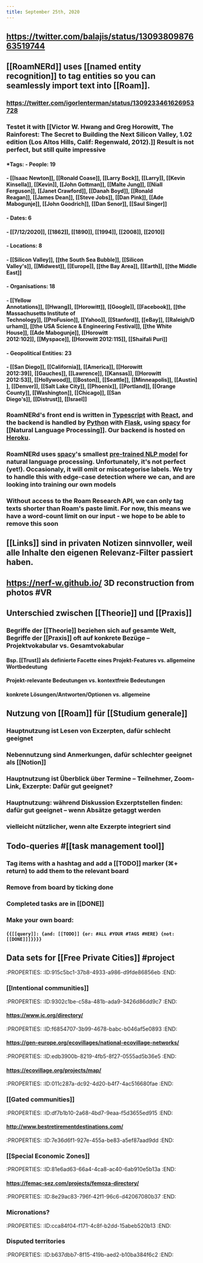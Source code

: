 ```yaml
---
title: September 25th, 2020
---
```


## https://twitter.com/balajis/status/1309380987663519744

## [[RoamNERd]] uses [[named entity recognition]] to tag entities so you can seamlessly import text into [[Roam]].
### https://twitter.com/igorlenterman/status/1309233461626953728

### Testet it with [[Victor W. Hwang and Greg Horowitt, The Rainforest: The Secret to Building the Next Silicon Valley, 1.02 edition (Los Altos Hills, Calif: Regenwald, 2012).]] Result is not perfect, but still quite impressive
#### ***Tags:** - **People**: 19

#### - [[Isaac Newton]], [[Ronald Coase]], [[Larry Bock]], [[Larry]], [[Kevin Kinsella]], [[Kevin]], [[John Gottman]], [[Malte Jung]], [[Niall Ferguson]], [[Janet Crawford]], [[Danah Boyd]], [[Ronald Reagan]], [[James Dean]], [[Steve Jobs]], [[Dan Pink]], [[Ade Mabogunje]], [[John Goodrich]], [[Dan Senor]], [[Saul Singer]]

#### - **Dates**: 6

#### - [[7/12/2020]], [[1862]], [[1890]], [[1994]], [[2008]], [[2010]]

#### - **Locations**: 8

#### - [[Silicon Valley]], [[the South Sea Bubble]], [[Silicon Valley's]], [[Midwest]], [[Europe]], [[the Bay Area]], [[Earth]], [[the Middle East]]

#### - **Organisations**: 18

#### - [[Yellow Annotations]], [[Hwang]], [[Horowitt]], [[Google]], [[Facebook]], [[the Massachusetts Institute of Technology]], [[ProFusion]], [[Yahoo]], [[Stanford]], [[eBay]], [[Raleigh/Durham]], [[the USA Science & Engineering Festival]], [[the White House]], [[Ade Mabogunje]], [[Horowitt 2012:102]], [[Myspace]], [[Horowitt 2012:115]], [[Shaifali Puri]]

#### - **Geopolitical Entities**: 23

#### - [[San Diego]], [[California]], [[America]], [[Horowitt 2012:39]], [[Gauches]], [[Lawrence]], [[Kansas]], [[Horowitt 2012:53]], [[Hollywood]], [[Boston]], [[Seattle]], [[Minneapolis]], [[Austin]], [[Denver]], [[Salt Lake City]], [[Phoenix]], [[Portland]], [[Orange County]], [[Washington]], [[Chicago]], [[San Diego's]], [[Distrust]], [[Israel]]

### __RoamNERd__'s front end is written in [Typescript](https://www.typescriptlang.org/) with [React](https://reactjs.org/), and the backend is handled by [Python](https://www.python.org/) with [Flask](https://flask.palletsprojects.com/en/1.1.x/), using [spacy](https://spacy.io/) for [[Natural Language Processing]]. Our backend is hosted on [Heroku](https://heroku.com/).

### __RoamNERd__ uses [spacy](https://spacy.io)'s smallest [pre-trained NLP model](https://spacy.io/models/en#en_core_web_sm) for natural language processing. Unfortunately, it's not perfect (yet!). Occasionaly, it will omit or miscategorise labels. We try to handle this with edge-case detection where we can, and are looking into training our own models

### Without access to the Roam Research API, we can only tag texts shorter than Roam's paste limit. For now, this means we have a word-count limit on our input - we hope to be able to remove this soon

## [[Links]] sind in privaten Notizen sinnvoller, weil alle Inhalte den eigenen Relevanz-Filter passiert haben.

## https://nerf-w.github.io/ 3D reconstruction from photos #VR 

## Unterschied zwischen [[Theorie]] und [[Praxis]]
### Begriffe der [[Theorie]] beziehen sich auf gesamte Welt, Begriffe der [[Praxis]] oft auf konkrete Bezüge – Projektvokabular vs. Gesamtvokabular
#### Bsp. [[Trust]] als definierte Facette eines Projekt-Features vs. allgemeine Wortbedeutung

#### Projekt-relevante Bedeutungen vs. kontextfreie Bedeutungen

#### konkrete Lösungen/Antworten/Optionen vs. allgemeine

## Nutzung von [[Roam]] für [[Studium generale]]
### Hauptnutzung ist Lesen von Exzerpten, dafür schlecht geeignet

### Nebennutzung sind Anmerkungen, dafür schlechter geeignet als [[Notion]]

### Hauptnutzung ist Überblick über Termine – Teilnehmer, Zoom-Link, Exzerpte: Dafür gut geeignet?

### Hauptnutzung: während Diskussion Exzerptstellen finden: dafür gut geeignet – wenn Absätze getaggt werden

### vielleicht nützlicher, wenn alte Exzerpte integriert sind

## Todo-queries #[[task management tool]]
### Tag items with a hashtag and add a [[TODO]] marker (⌘+ return) to add them to the relevant board

### Remove from board by ticking done

### Completed tasks are in [[DONE]]

### **Make your own board:**
#### ```{{[[query]]: {and: [[TODO]] {or: #ALL #YOUR #TAGS #HERE} {not: [[DONE]]]}}}}```

## Data sets for [[Free Private Cities]] #project
:PROPERTIES:
:ID:915c5bc1-37b8-4933-a986-d9fde86856eb
:END:
### [[Intentional communities]]
:PROPERTIES:
:ID:9302c1be-c58a-481b-ada9-3426d86dd9c7
:END:
#### https://www.ic.org/directory/
:PROPERTIES:
:ID:f6854707-3b99-4678-babc-b046af5e0893
:END:

#### https://gen-europe.org/ecovillages/national-ecovillage-networks/
:PROPERTIES:
:ID:edb3900b-8219-4fb5-8f27-0555ad5b36e5
:END:

#### https://ecovillage.org/projects/map/
:PROPERTIES:
:ID:011c287a-dc92-4d20-b4f7-4ac516680fae
:END:

### [[Gated communities]]
:PROPERTIES:
:ID:df7b1b10-2a68-4bd7-9eaa-f5d3655ed915
:END:
#### http://www.bestretirementdestinations.com/
:PROPERTIES:
:ID:7e36d6f1-927e-455a-be83-a5ef87aad9dd
:END:

### [[Special Economic Zones]]
:PROPERTIES:
:ID:81e6ad63-66a4-4ca8-ac40-6ab910e5b13a
:END:
#### https://femac-sez.com/projects/femoza-directory/
:PROPERTIES:
:ID:8e29ac83-796f-42f1-96c6-d42067080b37
:END:

### Micronations?
:PROPERTIES:
:ID:cca84f04-f171-4c8f-b2dd-15abeb520b13
:END:

### Disputed territories
:PROPERTIES:
:ID:b637dbb7-8f15-419b-aed2-b10ba384f6c2
:END:
